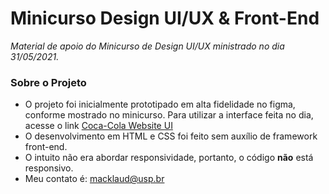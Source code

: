 # Minicurso Design UI/UX & Front-End
*Material de apoio do Minicurso de Design UI/UX ministrado no dia 31/05/2021.*

### Sobre o Projeto
* O projeto foi inicialmente prototipado em alta fidelidade no figma, conforme mostrado no minicurso. Para utilizar a interface feita no dia, acesse o link [Coca-Cola Website UI](https://www.figma.com/file/S92ReV01S7Iu35LwTk54xT/Coca-Cola-Website-UI?node-id=0%3A1)
* O desenvolvimento em HTML e CSS foi feito sem auxílio de framework front-end.
* O intuito não era abordar responsividade, portanto, o código **não** está responsivo.
* Meu contato é: macklaud@usp.br
